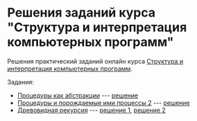 # Решения заданий курса "Структура и интерпретация компьютерных программ"

Решения практический заданий онлайн курса [Структура и интерпретация компьютерных программ](https://ru.hexlet.io/courses/sicp).

Задания:
 - [Процедуры как абстракции](https://ru.hexlet.io/courses/sicp/lessons/sicp_procedures_as_abstractions/exercise_unit) --- [решение](task1.rkt)
 - [Процедуры и порождаемые ими процессы 2](https://ru.hexlet.io/courses/sicp/lessons/sicp_procedures_processes_2/exercise_unit) --- [решение](task2.rkt)
 - [Древовидная рекурсия](https://ru.hexlet.io/courses/sicp/lessons/sicp_tree_recursion/exercise_unit) --- [решение 1](task3-1.rkt), [решение 2](task3-2.rkt)
